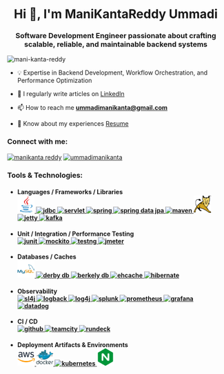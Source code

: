 <h1 align="center">Hi 👋, I'm ManiKantaReddy Ummadi</h1>
<h3 align="center">Software Development Engineer passionate about crafting scalable, reliable, and maintainable backend systems</h3>

<p align="left"> <img src="https://komarev.com/ghpvc/?username=mani-kanta-reddy&label=Profile%20views&color=0e75b6&style=flat" alt="mani-kanta-reddy" /> </p>

- 💡 Expertise in Backend Development, Workflow Orchestration, and Performance Optimization
- 📝 I regularly write articles on [LinkedIn](https://www.linkedin.com/in/manikanta-reddy-b7a5ab1b9/recent-activity/all/)

- 📫 How to reach me **ummadimanikanta@gmail.com**

- 📄 Know about my experiences [Resume](https://drive.google.com/file/d/1H26MhZX0Nph0Cxp3YQdC1_7Wj86bRkXE/view?usp=drive_link)

<h3 align="left">Connect with me:</h3>
<p align="left">
<a href="https://linkedin.com/in/manikanta-reddy-b7a5ab1b9" target="blank"><img align="center" src="https://raw.githubusercontent.com/rahuldkjain/github-profile-readme-generator/master/src/images/icons/Social/linked-in-alt.svg" alt="manikanta reddy" height="30" width="40" /></a>
<a href="https://www.leetcode.com/ummadimanikanta" target="blank"><img align="center" src="https://raw.githubusercontent.com/rahuldkjain/github-profile-readme-generator/master/src/images/icons/Social/leet-code.svg" alt="ummadimanikanta" height="30" width="40" /></a>
</p>

<h3 align="left">Tools & Technologies:</h3>
<ul>
<h4>
<li>Languages / Frameworks / Libraries</li>
<a href="https://www.java.com" target="_blank" rel="noreferrer"> <img src="https://raw.githubusercontent.com/devicons/devicon/master/icons/java/java-original.svg" alt="java" width="40" height="40"/> </a> 
<a href="https://docs.oracle.com/javase/8/docs/technotes/guides/jdbc/" target="_blank" rel="noreferrer"> <img src="https://v32.openhab.org/logos/jdbc.png" alt="jdbc" width="30" 
height="40"/> </a> 
<a href="https://docs.oracle.com/javaee/5/tutorial/doc/bnafe.html" target="_blank" rel="noreferrer"> <img src="https://images.javatpoint.com/images/servlet/javaservlet.png" alt="servlet" width="40" height="40"/> </a> 
<a href="https://spring.io/" target="_blank" rel="noreferrer"> <img src="https://www.vectorlogo.zone/logos/springio/springio-icon.svg" alt="spring" width="40" height="40"/> </a>
<a href="https://spring.io/projects/spring-data-jpa" target="_blank" rel="noreferrer"> <img src="https://blog.kakaocdn.net/dn/bBGiWZ/btsDqSJQpvD/HxXKmO6rKtHKKjdNH2sETK/img.png" alt="spring data jpa" width="80" height="40"> </a>
<a href="https://maven.apache.org/" target="_blank" rel="noreferrer"> <img src="https://miro.medium.com/v2/resize:fit:450/1*kbSGIVukG6lL7JtAa9wiDA.png" 
alt="maven" width="40" height="40"> </a>
<a href="https://tomcat.apache.org/" target="_blank" rel="noreferrer"> <img src="https://raw.githubusercontent.com/docker-library/docs/8e31eb93a02d504d0cfe1da435aa31b377fc627d/tomcat/logo.png" alt="tomcat" width="40" height="40"> </a>
<a href="https://jetty.org/" target="_blank" rel="noreferrer"> <img src="https://joakim.erdfelt.com/jetty/logos/jetty-logo.png" 
alt="jetty" width="80" height="40"> </a>
<a href="https://kafka.apache.org/" target="_blank" rel="noreferrer"> <img src="https://www.vectorlogo.zone/logos/apache_kafka/apache_kafka-icon.svg" alt="kafka" width="40" height="40"/> </a>
</h4>

<h4>
<li>
Unit / Integration / Performance Testing
</li>
<a href="https://junit.org/junit5/" target="_blank" rel="noreferrer"> <img src="https://avatars.githubusercontent.com/u/874086?s=280&v=4" 
alt="junit" width="40" height="40"> </a>
<a href="https://site.mockito.org/" target="_blank" rel="noreferrer"> <img src="https://site.mockito.org/javadoc/current/org/mockito/logo.png" 
alt="mockito" width="80" height="40"> </a>
<a href="https://testng.org/" target="_blank" rel="noreferrer"> <img src="https://i0.wp.com/blog.knoldus.com/wp-content/uploads/2020/01/TESTNG.png?fit=1600%2C900&ssl=1" 
alt="testng" width="80" height="40"> </a>
<a href="https://jmeter.apache.org/" target="_blank" rel="noreferrer"> <img src="https://www.edureka.co/blog/content/ver.1554792280/uploads/2019/04/Apache_JMeter.png" 
alt="jmeter" width="80" height="40"> </a>
</h4>

<h4>
<li>
Databases / Caches
</li>
<a href="https://www.mysql.com/" target="_blank" rel="noreferrer"> <img src="https://raw.githubusercontent.com/devicons/devicon/master/icons/mysql/mysql-original-wordmark.svg" alt="mysql" width="40" height="40"/> </a> 
<a href="https://db.apache.org/derby/" target="_blank" rel="noreferrer"> <img src="https://www.javahotchocolate.com/notes/images/derby-logo.png" 
alt="derby db" width="80" height="40"> </a>
<a href="https://www.oracle.com/database/technologies/related/berkeleydb.html" target="_blank" rel="noreferrer"> <img src="https://appinventiv.com/wp-content/uploads/2019/10/BERKELEY-DB-1.png" 
alt="berkely db" width="60" height="40"> </a>
<a href="https://www.ehcache.org/" target="_blank" rel="noreferrer"> <img src="https://www.ehcache.org/images/Ehcache_Logo.png" 
alt="ehcache" width="150" height="40"> </a>
<a href="https://hibernate.org/" target="_blank" rel="noreferrer"> <img src="https://framerusercontent.com/images/7FMjaavaIj01uh8ep5G4IkqCzmM.png" 
alt="hibernate" width="40" height="40"> </a>
</h4>

<h4>
<li>
Observability
</li>
<a href="https://www.slf4j.org/" target="_blank" rel="noreferrer"> <img src="https://www.slf4j.org/images/logos/SLF4J_72dpi.png" 
alt="sl4j" width="80" height="40"> </a>
<a href="https://logback.qos.ch/" target="_blank" rel="noreferrer"> <img src="https://logback.qos.ch/images/logos/Logback_72dpi.png" 
alt="logback" width="80" height="40"> </a>
<a href="https://logging.apache.org/log4j/2.x/index.html" target="_blank" rel="noreferrer"> <img src="https://upload.wikimedia.org/wikipedia/commons/f/f9/Apache_Log4j_Logo.png" 
alt="log4j" width="80" height="40"> </a>
<a href="https://www.splunk.com/" target="_blank" rel="noreferrer"> <img src="https://www.telnetport25.com/wp-content/uploads/2019/04/Splunk-Logo.png" 
alt="splunk" width="40" height="40"> </a>
<a href="https://prometheus.io/" target="_blank" rel="noreferrer"> <img src="https://icons.veryicon.com/png/o/miscellaneous/2022-complete-collection-of-alibaba-cloud/prometheus-prometheus-monitoring-service-1.png" 
alt="prometheus" width="40" height="40"> </a>
<a href="https://grafana.com/" target="_blank" rel="noreferrer"> <img src="https://upload.wikimedia.org/wikipedia/commons/thumb/a/a1/Grafana_logo.svg/800px-Grafana_logo.svg.png" 
alt="grafana" width="40" height="40"> </a>
<a href="https://www.datadoghq.com/" target="_blank" rel="noreferrer"> <img src="https://upload.wikimedia.org/wikipedia/en/thumb/7/7e/Datadog_logo.svg/1200px-Datadog_logo.svg.png" 
alt="datadog" width="40" height="40"> </a>
</h4>

<h4>
<li>
CI / CD
</li>
<a href="https://www.github.com/" target="_blank" rel="noreferrer"> <img src="https://foundations.projectpythia.org/_images/GitHub-logo.png" 
alt="github" width="60" height="40"> </a>
<a href="https://www.jetbrains.com/teamcity/" target="_blank" rel="noreferrer"> <img src="https://www.incredibuild.com/wp-content/uploads/2021/03/TeamCity01.png" 
alt="teamcity" width="40" height="40"> </a>
<a href="https://www.rundeck.com/" target="_blank" rel="noreferrer"> <img src="https://www.device42.com/wp-content/uploads/2019/07/rundeck.png" 
alt="rundeck" width="60" height="40"> </a>
</h4>

<h4>
<li>
Deployment Artifacts & Environments
</li>
<a href="https://aws.amazon.com" target="_blank" rel="noreferrer"> <img src="https://raw.githubusercontent.com/devicons/devicon/master/icons/amazonwebservices/amazonwebservices-original-wordmark.svg" alt="aws" width="40" height="40"/> </a> 
<a href="https://www.docker.com/" target="_blank" rel="noreferrer"> <img src="https://raw.githubusercontent.com/devicons/devicon/master/icons/docker/docker-original-wordmark.svg" alt="docker" width="40" height="40"/> </a> 
<a href="https://kubernetes.io" target="_blank" rel="noreferrer"> <img src="https://www.vectorlogo.zone/logos/kubernetes/kubernetes-icon.svg" alt="kubernetes" width="40" height="40"/> </a> 
<a href="https://www.nginx.com" target="_blank" rel="noreferrer"> <img src="https://raw.githubusercontent.com/devicons/devicon/master/icons/nginx/nginx-original.svg" alt="nginx" width="40" height="40"/> </a>
</h4>

</ul>

